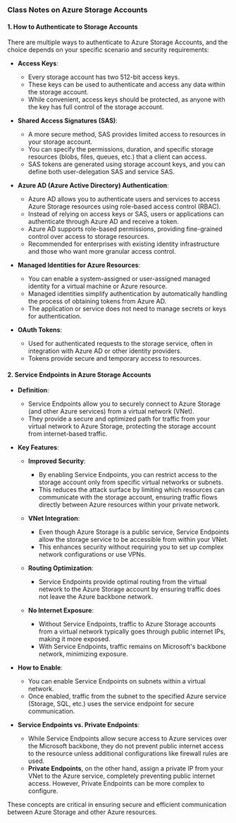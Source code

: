 ### Class Notes on Azure Storage Accounts

#### 1. **How to Authenticate to Storage Accounts**

There are multiple ways to authenticate to Azure Storage Accounts, and the choice depends on your specific scenario and security requirements:

- **Access Keys**:
  - Every storage account has two 512-bit access keys.
  - These keys can be used to authenticate and access any data within the storage account.
  - While convenient, access keys should be protected, as anyone with the key has full control of the storage account.
  
- **Shared Access Signatures (SAS)**:
  - A more secure method, SAS provides limited access to resources in your storage account.
  - You can specify the permissions, duration, and specific storage resources (blobs, files, queues, etc.) that a client can access.
  - SAS tokens are generated using storage account keys, and you can define both user-delegation SAS and service SAS.

- **Azure AD (Azure Active Directory) Authentication**:
  - Azure AD allows you to authenticate users and services to access Azure Storage resources using role-based access control (RBAC).
  - Instead of relying on access keys or SAS, users or applications can authenticate through Azure AD and receive a token.
  - Azure AD supports role-based permissions, providing fine-grained control over access to storage resources.
  - Recommended for enterprises with existing identity infrastructure and those who want more granular access control.

- **Managed Identities for Azure Resources**:
  - You can enable a system-assigned or user-assigned managed identity for a virtual machine or Azure resource.
  - Managed identities simplify authentication by automatically handling the process of obtaining tokens from Azure AD.
  - The application or service does not need to manage secrets or keys for authentication.
  
- **OAuth Tokens**:
  - Used for authenticated requests to the storage service, often in integration with Azure AD or other identity providers.
  - Tokens provide secure and temporary access to resources.

#### 2. **Service Endpoints in Azure Storage Accounts**

- **Definition**: 
  - Service Endpoints allow you to securely connect to Azure Storage (and other Azure services) from a virtual network (VNet).
  - They provide a secure and optimized path for traffic from your virtual network to Azure Storage, protecting the storage account from internet-based traffic.

- **Key Features**:
  - **Improved Security**:
    - By enabling Service Endpoints, you can restrict access to the storage account only from specific virtual networks or subnets.
    - This reduces the attack surface by limiting which resources can communicate with the storage account, ensuring traffic flows directly between Azure resources within your private network.
  
  - **VNet Integration**:
    - Even though Azure Storage is a public service, Service Endpoints allow the storage service to be accessible from within your VNet.
    - This enhances security without requiring you to set up complex network configurations or use VPNs.

  - **Routing Optimization**:
    - Service Endpoints provide optimal routing from the virtual network to the Azure Storage account by ensuring traffic does not leave the Azure backbone network.
  
  - **No Internet Exposure**:
    - Without Service Endpoints, traffic to Azure Storage accounts from a virtual network typically goes through public internet IPs, making it more exposed.
    - With Service Endpoints, traffic remains on Microsoft's backbone network, minimizing exposure.

- **How to Enable**:
  - You can enable Service Endpoints on subnets within a virtual network.
  - Once enabled, traffic from the subnet to the specified Azure service (Storage, SQL, etc.) uses the service endpoint for secure communication.

- **Service Endpoints vs. Private Endpoints**:
  - While Service Endpoints allow secure access to Azure services over the Microsoft backbone, they do not prevent public internet access to the resource unless additional configurations like firewall rules are used.
  - **Private Endpoints**, on the other hand, assign a private IP from your VNet to the Azure service, completely preventing public internet access. However, Private Endpoints can be more complex to configure.

These concepts are critical in ensuring secure and efficient communication between Azure Storage and other Azure resources.